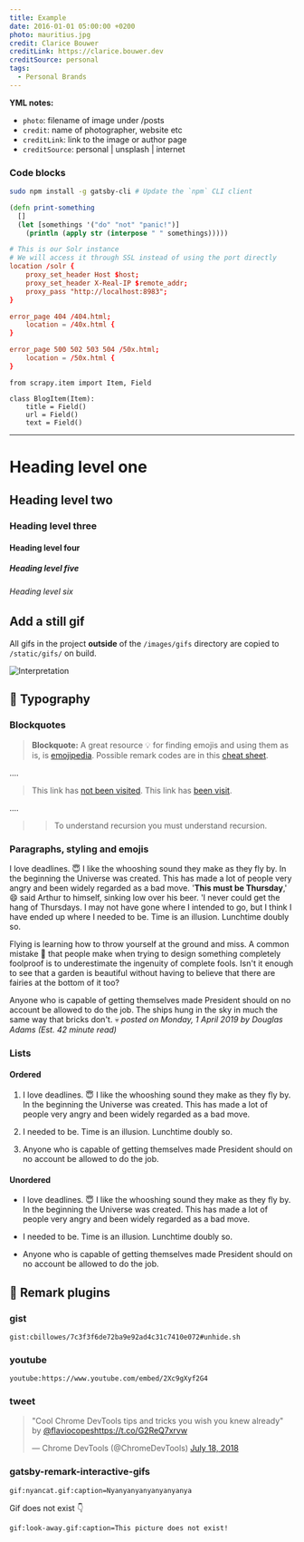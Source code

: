 ```yaml
---
title: Example
date: 2016-01-01 05:00:00 +0200
photo: mauritius.jpg
credit: Clarice Bouwer
creditLink: https://clarice.bouwer.dev
creditSource: personal
tags:
  - Personal Brands
---
```


**YML notes:**
* `photo`: filename of image under /posts
* `credit`: name of photographer, website etc
* `creditLink`: link to the image or author page
* `creditSource`: personal | unsplash | internet

### Code blocks

```bash
sudo npm install -g gatsby-cli # Update the `npm` CLI client
```

```clojure
(defn print-something
  []
  (let [somethings '("do" "not" "panic!")]
    (println (apply str (interpose " " somethings)))))
```


```nginx:title=nginx.conf
# This is our Solr instance
# We will access it through SSL instead of using the port directly
location /solr {
    proxy_set_header Host $host;
    proxy_set_header X-Real-IP $remote_addr;
    proxy_pass "http://localhost:8983";
}

error_page 404 /404.html;
    location = /40x.html {
}

error_page 500 502 503 504 /50x.html;
    location = /50x.html {
}
```

```python{numberLines: true}
from scrapy.item import Item, Field

class BlogItem(Item):
    title = Field()
    url = Field()
    text = Field()
```

---

# Heading level one

## Heading level two

### Heading level three

#### Heading level four

##### Heading level five

###### Heading level six

## Add a still gif

All gifs in the project **outside** of the `/images/gifs` directory are copied to `/static/gifs/` on build.

![Interpretation](/static/gifs/endianness.gif "Example of a 32-bit integer committed to memory differently for big-endian and little-endian")

## :art: Typography

### Blockquotes

> **Blockquote:**
> A great resource :bulb: for finding emojis and using them as is, is [emojipedia](https://emojipedia.org/).
> Possible remark codes are in this [cheat sheet](https://www.webfx.com/tools/emoji-cheat-sheet/).

....

> This link has [not been visited](http://you-aint-going-nowhere.ever).
> This link has [been visit](/#).

....

> > To understand recursion you must understand recursion.

### Paragraphs, styling and emojis
I love deadlines. :innocent: I like the whooshing sound they make as they fly by. In the beginning the Universe was created. This has made a lot of people very angry and been widely regarded as a bad move. '**This must be Thursday**,' :smile: said Arthur to himself, sinking low over his beer. 'I never could get the hang of Thursdays. I may not have gone where I intended to go, but I think I have ended up where I needed to be. Time is an illusion. Lunchtime doubly so.

Flying is learning how to throw yourself at the ground and miss. A common mistake :green_heart: that people make when trying to design something completely foolproof is to underestimate the ingenuity of complete fools. Isn't it enough to see that a garden is beautiful without having to believe that there are fairies at the bottom of it too?

Anyone who is capable of getting themselves made President should on no account be allowed to do the job. The ships hung in the sky in much the same way that bricks don't. :skull:
*posted on Monday, 1 April 2019 by Douglas Adams (Est. 42 minute read)*

### Lists

#### Ordered

1. I love deadlines. :innocent: I like the whooshing sound they make as they fly by. In the beginning the Universe was created.
   This has made a lot of people very angry and been widely regarded as a bad move.

1. I needed to be. Time is an illusion. Lunchtime doubly so.

1. Anyone who is capable of getting themselves made President should on no account be allowed to do the job.

#### Unordered

* I love deadlines. :innocent: I like the whooshing sound they make as they fly by. In the beginning the Universe was created.
  This has made a lot of people very angry and been widely regarded as a bad move.

* I needed to be. Time is an illusion. Lunchtime doubly so.

* Anyone who is capable of getting themselves made President should on no account be allowed to do the job.


## :tada: Remark plugins

### gist

`gist:cbillowes/7c3f3f6de72ba9e92ad4c31c7410e072#unhide.sh`

### youtube

`youtube:https://www.youtube.com/embed/2Xc9gXyf2G4`

### tweet

<blockquote class="twitter-tweet" data-lang="en"><p lang="en" dir="ltr">&quot;Cool Chrome DevTools tips and tricks you wish you knew already&quot; by <a href="https://twitter.com/flaviocopes?ref_src=twsrc%5Etfw">@flaviocopes</a><a href="https://t.co/G2ReQ7xrvw">https://t.co/G2ReQ7xrvw</a></p>&mdash; Chrome DevTools (@ChromeDevTools) <a href="https://twitter.com/ChromeDevTools/status/1019627868500955137?ref_src=twsrc%5Etfw">July 18, 2018</a></blockquote>

### gatsby-remark-interactive-gifs

`gif:nyancat.gif:caption=Nyanyanyanyanyanyanya`

Gif does not exist :point_down:

`gif:look-away.gif:caption=This picture does not exist!`
